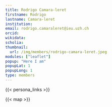 ```yaml
---
title: Rodrigo Camara-leret
firstname: Rodrigo
lastname: Camara-leret
institution: 
email: rodrigo.camaraleret@ieu.uzh.ch
orcid: 
wikidata: 
scholia: 
thumbnail:
  url: /img/members/rodrigo-camara-leret.jpeg
modules: ["leaflet"]
popup: "Here I am"
popupLat: 1
popupLong: 1
type: members
---
```


{{< persona_links >}}

{{< map >}}

